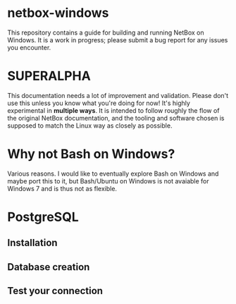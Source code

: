 # netbox-windows
This repository contains a guide for building and running NetBox on Windows. It is a work in progress; please submit a bug report for any issues you encounter.

# SUPERALPHA
This documentation needs a lot of improvement and validation. Please don't use this unless you know what you're doing for now! It's highly experimental in **multiple ways**. It is intended to follow roughly the flow of the original NetBox documentation, and the tooling and software chosen is supposed to match the Linux way as closely as possible.

# Why not Bash on Windows?
Various reasons. I would like to eventually explore Bash on Windows and maybe port this to it, but Bash/Ubuntu on Windows is not avaiable for Windows 7 and is thus not as flexible.

# PostgreSQL
## Installation
## Database creation
## Test your connection
